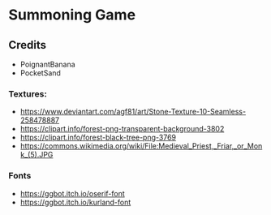 # Summoning Game

## Credits
- PoignantBanana
- PocketSand

### Textures:
- https://www.deviantart.com/agf81/art/Stone-Texture-10-Seamless-258478887
- https://clipart.info/forest-png-transparent-background-3802
- https://clipart.info/forest-black-tree-png-3769
- https://commons.wikimedia.org/wiki/File:Medieval_Priest,_Friar,_or_Monk_(5).JPG

### Fonts
- https://ggbot.itch.io/oserif-font
- https://ggbot.itch.io/kurland-font